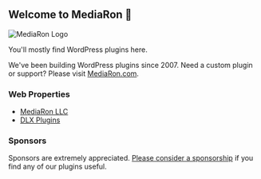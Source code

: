 ## Welcome to MediaRon 👋

![MediaRon Logo]((https://user-images.githubusercontent.com/636521/171414996-431929ba-f4ab-4904-9644-5fec93ff7431.png))

You'll mostly find WordPress plugins here.

We've been building WordPress plugins since 2007. Need a custom plugin or support? Please visit <a href="https://mediaron.com">MediaRon.com</a>.

### Web Properties

* <a href="https://mediaron.com">MediaRon LLC</a>
* <a href="https://dlxplugins.com">DLX Plugins</a>

### Sponsors

Sponsors are extremely appreciated. <a href="https://github.com/sponsors/MediaRon">Please consider a sponsorship</a> if you find any of our plugins useful.
